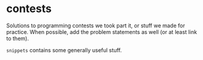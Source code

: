 contests
========

Solutions to programming contests we took part it, or stuff we made for
practice. When possible, add the problem statements as well (or at least link to
them).

`snippets` contains some generally useful stuff.
